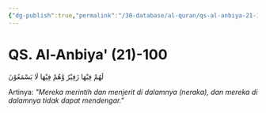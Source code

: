 ```yaml
---
{"dg-publish":true,"permalink":"/30-database/al-quran/qs-al-anbiya-21-100/"}
---
```



# QS. Al-Anbiya' (21)-100
لَهُمْ فِيْهَا زَفِيْرٌ وَّهُمْ فِيْهَا لَا يَسْمَعُوْنَ 

Artinya: *"Mereka merintih dan menjerit di dalamnya (neraka), dan mereka di dalamnya tidak dapat mendengar."*
